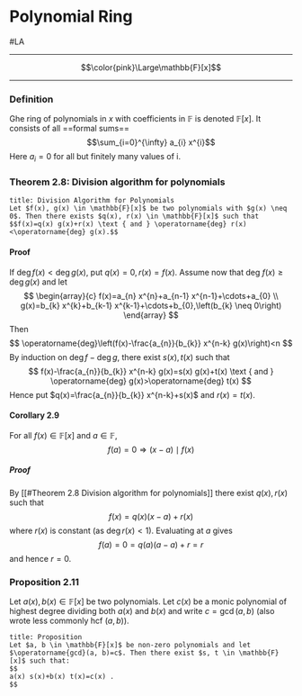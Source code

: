 # Polynomial Ring
#LA 

---
$$\color{pink}\Large\mathbb{F}[x]$$

---
### Definition
Ghe ring of polynomials in $x$ with coefficients in $\mathbb{F}$ is denoted $\mathbb{F}[x]$. It consists of all ==formal sums== $$\sum_{i=0}^{\infty} a_{i} x^{i}$$
Here $a_{i}=0$ for all but finitely many values of $\mathrm{i}$.

### Theorem 2.8: Division algorithm for polynomials
```ad-theorem
title: Division Algorithm for Polynomials
Let $f(x), g(x) \in \mathbb{F}[x]$ be two polynomials with $g(x) \neq 0$. Then there exists $q(x), r(x) \in \mathbb{F}[x]$ such that $$f(x)=q(x) g(x)+r(x) \text { and } \operatorname{deg} r(x)<\operatorname{deg} g(x).$$
```

#### Proof
If $\operatorname{deg} f(x)<\operatorname{deg} g(x)$, put $q(x)=0, r(x)=f(x)$.
Assume now that deg $f(x) \geq \operatorname{deg} g(x)$ and let
$$
\begin{array}{c}
f(x)=a_{n} x^{n}+a_{n-1} x^{n-1}+\cdots+a_{0} \\
g(x)=b_{k} x^{k}+b_{k-1} x^{k-1}+\cdots+b_{0},\left(b_{k} \neq 0\right)
\end{array}
$$
Then
$$
\operatorname{deg}\left(f(x)-\frac{a_{n}}{b_{k}} x^{n-k} g(x)\right)<n
$$
By induction on $\operatorname{deg} f-\operatorname{deg} g$, there exist $s(x), t(x)$ such that
$$
f(x)-\frac{a_{n}}{b_{k}} x^{n-k} g(x)=s(x) g(x)+t(x) \text { and } \operatorname{deg} g(x)>\operatorname{deg} t(x)
$$
Hence put $q(x)=\frac{a_{n}}{b_{k}} x^{n-k}+s(x)$ and $r(x)=t(x)$.

#### Corollary 2.9
For all $f(x) \in \mathbb{F}[x]$ and $a \in \mathbb{F}$,
$$
f(a)=0 \Rightarrow(x-a) \mid f(x)
$$
##### Proof
By [[#Theorem 2.8 Division algorithm for polynomials]] there exist $q(x), r(x)$ such that
$$
f(x)=q(x)(x-a)+r(x)
$$
where $r(x)$ is constant (as $\operatorname{deg} r(x)<1)$. Evaluating at $a$ gives
$$
f(a)=0=q(a)(a-a)+r=r
$$
and hence $r=0$.



### Proposition 2.11
Let $a(x), b(x) \in \mathbb{F}[x]$ be two polynomials. Let $c(x)$ be a monic polynomial of highest degree dividing both $a(x)$ and $b(x)$ and write $c=\operatorname{gcd}(a, b)$ (also wrote less commonly hcf $(a, b))$.
```ad-theorem
title: Proposition
Let $a, b \in \mathbb{F}[x]$ be non-zero polynomials and let $\operatorname{gcd}(a, b)=c$. Then there exist $s, t \in \mathbb{F}[x]$ such that:
$$
a(x) s(x)+b(x) t(x)=c(x) .
$$
```
